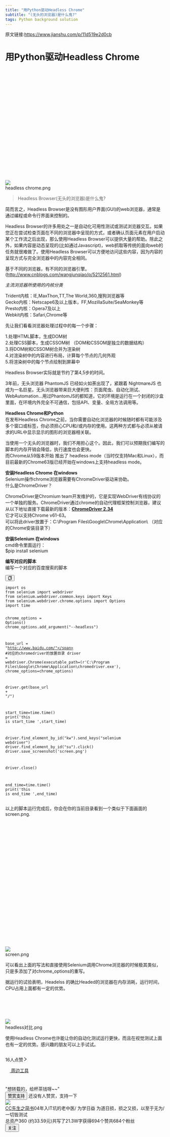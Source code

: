 ```yaml
---
title: "用Python驱动Headless Chrome"
subtitle: "(无头的浏览器)是什么鬼?"
tags: Python background solution
---
```



原文链接:https://www.jianshu.com/p/11d519e2d0cb


<h1 class="_1RuRku">用Python驱动Headless Chrome</h1>

<article class="_2rhmJa">
    <div class="image-package">
        <div class="image-container" style="max-width: 650px; max-height: 453px; background-color: transparent;">
            <div class="image-container-fill" style="padding-bottom: 69.69%;"></div>
            <div class="image-view" data-width="650" data-height="453"><img
                    data-original-src="//upload-images.jianshu.io/upload_images/618241-fbc4471c5a9bfcf2.png"
                    data-original-width="650" data-original-height="453" data-original-format="image/png"
                    data-original-filesize="163264" data-image-index="0" style="cursor: zoom-in;" class=""
                    src="//upload-images.jianshu.io/upload_images/618241-fbc4471c5a9bfcf2.png?imageMogr2/auto-orient/strip|imageView2/2/w/650/format/webp">
            </div>
        </div>
        <div class="image-caption">headless chrome.png</div>
    </div>
    <blockquote>
        <p>Headless Browser(无头的浏览器)是什么鬼?</p>
    </blockquote>
    <p>简而言之，Headless Browser是没有图形用户界面(GUI)的web浏览器，通常是通过编程或命令行界面来控制的。</p>
    <p>Headless Browser的许多用处之一是自动化可用性测试或测试浏览器交互。如果您正在尝试检查页面在不同的浏览器中呈现的方式，或者确认页面元素在用户启动某个工作流之后出现，那么使用Headless
        Browser可以提供大量的帮助。除此之外，如果内容是动态呈现的(比如通过Javascript)，web抓取等传统的面向web的任务就很难做了。使用Headless
        Browser可以方便地访问这些内容，因为内容的呈现方式与完全浏览器中的内容完全相同。</p>
    <p>基于不同的浏览器，有不同的浏览器引擎。(<a
            href="https://link.jianshu.com?t=http%3A%2F%2Fwww.cnblogs.com%2Fwangjunqiao%2Fp%2F5212561.html"
            target="_blank" rel="nofollow">http://www.cnblogs.com/wangjunqiao/p/5212561.html</a>)</p>
    <p><em>主流浏览器所使用的内核分类</em></p>
    <p>Trident内核：IE,MaxThon,TT,The World,360,搜狗浏览器等<br>
        Gecko内核：Netscape6及以上版本，FF,MozillaSuite/SeaMonkey等<br>
        Presto内核：Opera7及以上<br>
        Webkit内核：Safari,Chrome等</p>
    <p>先让我们看看浏览器处理过程中的每一个步骤：</p>
    <p>1.处理HTML脚本，生成DOM树<br>
        2.处理CSS脚本，生成CSSOM树 （DOM和CSSOM是独立的数据结构）<br>
        3.将DOM树和CSSOM树合并为渲染树<br>
        4.对渲染树中的内容进行布局，计算每个节点的几何外观<br>
        5.将渲染树中的每个节点绘制到屏幕中</p>
    <p>Headless Browser实际就是节约了第4,5步的时间。</p>
    <p>3年前，无头浏览器 PhantomJS 已经如火如荼出现了，紧跟着 NightmareJS
        也成为一名巨星。无头浏览器带来巨大便利性：页面爬虫、自动化测试、WebAutomation...用过PhantomJS的都知道，它的环境是运行在一个封闭的沙盒里面，在环境内外完全不可通信，包括API、变量、全局方法调用等。</p>
    <p><strong>Headless Chrome和Python</strong><br>
        在发布Headless Chrome之前，当你需要自动化浏览器的时候随时都有可能涉及多个窗口或标签，你必须担心CPU和/或内存的使用。这两种方式都与必须从被请求的URL中显示显示的图形的浏览器相关联。</p>
    <p>当使用一个无头的浏览器时，我们不用担心这个。因此，我们可以预期我们编写的脚本的内存开销会降低，执行速度也会更快。<br>
        而Chrome从59版本开始 推出了 headless mode（当时仅支持Mac和Linux），而目前最新的Chrome63版已经开始在windows上支持headless mode。</p>
    <p><strong>安装Headless Chrome 在windows</strong><br>
        Selenium操作chrome浏览器需要有ChromeDriver驱动来协助。<br>
        什么是ChromeDriver？</p>
    <p>ChromeDriver是Chromium
        team开发维护的，它是实现WebDriver有线协议的一个单独的服务。ChromeDriver通过chrome的自动代理框架控制浏览器，建议从以下地址直接下载最新的版本：<strong><a
                href="https://link.jianshu.com?t=https%3A%2F%2Fchromedriver.storage.googleapis.com%2Findex.html%3Fpath%3D2.34%2F"
                target="_blank" rel="nofollow">ChromeDriver 2.34</a></strong><br>
        它才可以支持Chrome v61-63。<br>
        可以将此driver放置于：C:\Program Files\Google\Chrome\Application\ （对应的Chrome安装目录下）</p>
    <p><strong>安装Selenium 在windows</strong><br>
        cmd命令里面运行：<br>
        $pip install selenium</p>
    <p><strong>编写对应的脚本</strong><br>
        编写一个对应的百度搜索的脚本</p>
    <div class="_2Uzcx_">
        <button class="VJbwyy" type="button" aria-label="复制代码"><i aria-label="icon: copy"
                                                                  class="anticon anticon-copy">
            <svg viewBox="64 64 896 896" focusable="false" class="" data-icon="copy" width="1em" height="1em"
                 fill="currentColor" aria-hidden="true">
                <path d="M832 64H296c-4.4 0-8 3.6-8 8v56c0 4.4 3.6 8 8 8h496v688c0 4.4 3.6 8 8 8h56c4.4 0 8-3.6 8-8V96c0-17.7-14.3-32-32-32zM704 192H192c-17.7 0-32 14.3-32 32v530.7c0 8.5 3.4 16.6 9.4 22.6l173.3 173.3c2.2 2.2 4.7 4 7.4 5.5v1.9h4.2c3.5 1.3 7.2 2 11 2H704c17.7 0 32-14.3 32-32V224c0-17.7-14.3-32-32-32zM350 856.2L263.9 770H350v86.2zM664 888H414V746c0-22.1-17.9-40-40-40H232V264h432v624z"></path>
            </svg>
        </i></button>
        <pre class="line-numbers  language-python"><code class="  language-python"><span
                class="token keyword">import</span> os
<span class="token keyword">from</span> selenium <span class="token keyword">import</span> webdriver
<span class="token keyword">from</span> selenium<span class="token punctuation">.</span>webdriver<span
                    class="token punctuation">.</span>common<span class="token punctuation">.</span>keys <span
                    class="token keyword">import</span> Keys
<span class="token keyword">from</span> selenium<span class="token punctuation">.</span>webdriver<span
                    class="token punctuation">.</span>chrome<span class="token punctuation">.</span>options <span
                    class="token keyword">import</span> Options
<span class="token keyword">import</span> time

chrome_options <span class="token operator">=</span> Options<span class="token punctuation">(</span><span
                    class="token punctuation">)</span>
chrome_options<span class="token punctuation">.</span>add_argument<span class="token punctuation">(</span><span
                    class="token string">"--headless"</span><span class="token punctuation">)</span>

base_url <span class="token operator">=</span> <span class="token string">"http://www.baidu.com/"</span>
<span class="token comment">#对应的chromedriver的放置目录</span>
driver <span class="token operator">=</span> webdriver<span class="token punctuation">.</span>Chrome<span
                    class="token punctuation">(</span>executable_path<span class="token operator">=</span><span
                    class="token punctuation">(</span><span class="token string">r'C:\Program Files\Google\Chrome\Application\chromedriver.exe'</span><span
                    class="token punctuation">)</span><span class="token punctuation">,</span> chrome_options<span
                    class="token operator">=</span>chrome_options<span class="token punctuation">)</span>

driver<span class="token punctuation">.</span>get<span class="token punctuation">(</span>base_url <span
                    class="token operator">+</span> <span class="token string">"/"</span><span
                    class="token punctuation">)</span>

start_time<span class="token operator">=</span>time<span class="token punctuation">.</span>time<span
                    class="token punctuation">(</span><span class="token punctuation">)</span>
<span class="token keyword">print</span><span class="token punctuation">(</span><span class="token string">'this is start_time '</span><span
                    class="token punctuation">,</span>start_time<span class="token punctuation">)</span>

driver<span class="token punctuation">.</span>find_element_by_id<span class="token punctuation">(</span><span
                    class="token string">"kw"</span><span class="token punctuation">)</span><span
                    class="token punctuation">.</span>send_keys<span class="token punctuation">(</span><span
                    class="token string">"selenium webdriver"</span><span class="token punctuation">)</span>
driver<span class="token punctuation">.</span>find_element_by_id<span class="token punctuation">(</span><span
                    class="token string">"su"</span><span class="token punctuation">)</span><span
                    class="token punctuation">.</span>click<span class="token punctuation">(</span><span
                    class="token punctuation">)</span>
driver<span class="token punctuation">.</span>save_screenshot<span class="token punctuation">(</span><span
                    class="token string">'screen.png'</span><span class="token punctuation">)</span>

driver<span class="token punctuation">.</span>close<span class="token punctuation">(</span><span
                    class="token punctuation">)</span>

end_time<span class="token operator">=</span>time<span class="token punctuation">.</span>time<span
                    class="token punctuation">(</span><span class="token punctuation">)</span>
<span class="token keyword">print</span><span class="token punctuation">(</span><span class="token string">'this is end_time '</span><span
                    class="token punctuation">,</span>end_time<span class="token punctuation">)</span>
<span aria-hidden="true"
      class="line-numbers-rows"><span></span><span></span><span></span><span></span><span></span><span></span><span></span><span></span><span></span><span></span><span></span><span></span><span></span><span></span><span></span><span></span><span></span><span></span><span></span><span></span><span></span><span></span><span></span><span></span><span></span><span></span></span></code></pre>
    </div>
    <p>以上的脚本运行完成后，你会在你的当前目录看到一个类似于下面画面的screen.png.</p>
    <br>
    <div class="image-package">
        <div class="image-container" style="max-width: 700px; max-height: 600px; background-color: transparent;">
            <div class="image-container-fill" style="padding-bottom: 75.0%;"></div>
            <div class="image-view" data-width="800" data-height="600"><img
                    data-original-src="//upload-images.jianshu.io/upload_images/618241-e3d8deff450aa43c.png"
                    data-original-width="800" data-original-height="600" data-original-format="image/png"
                    data-original-filesize="73100" data-image-index="1" style="cursor: zoom-in;" class=""
                    src="//upload-images.jianshu.io/upload_images/618241-e3d8deff450aa43c.png?imageMogr2/auto-orient/strip|imageView2/2/w/800/format/webp">
            </div>
        </div>
        <div class="image-caption">screen.png</div>
    </div>
    <p>可以看出上面的写法和直接使用Selenium调用Chrome浏览器的时候极其类似，只是多添加了对chrome_options的重写。</p>
    <p>据运行的试验表明，Headelss 的确比Headed的浏览器在内存消耗，运行时间，CPU占用上面都有一定的优势。</p>
    <div class="image-package">
        <div class="image-container" style="max-width: 700px; max-height: 118px; background-color: transparent;">
            <div class="image-container-fill" style="padding-bottom: 14.499999999999998%;"></div>
            <div class="image-view" data-width="814" data-height="118"><img
                    data-original-src="//upload-images.jianshu.io/upload_images/618241-1a0846f6b318549d.png"
                    data-original-width="814" data-original-height="118" data-original-format="image/png"
                    data-original-filesize="21138" data-image-index="2" style="cursor: zoom-in;" class=""
                    src="//upload-images.jianshu.io/upload_images/618241-1a0846f6b318549d.png?imageMogr2/auto-orient/strip|imageView2/2/w/814/format/webp">
            </div>
        </div>
        <div class="image-caption">headless对比.png</div>
    </div>
    <p>使用Headless Chrome也许能让你的自动化测试运行更快，而且在视觉测试上面也有一定的优势。感兴趣的朋友可以上手试试。</p>
</article>
<div></div>
<div class="_1kCBjS">
    <div class="_18vaTa">
        <div class="_3BUZPB">
            <div class="_2Bo4Th" role="button" tabindex="-1" aria-label="给文章点赞"><i aria-label="ic-like"
                                                                                   class="anticon">
                <svg width="1em" height="1em" fill="currentColor" aria-hidden="true" focusable="false" class="">
                    <use xlink:href="#ic-like"></use>
                </svg>
            </i></div>
            <span class="_1LOh_5" role="button" tabindex="-1" aria-label="查看点赞列表">16人点赞<i aria-label="icon: right"
                                                                                          class="anticon anticon-right"><svg
                    viewBox="64 64 896 896" focusable="false" class="" data-icon="right" width="1em" height="1em"
                    fill="currentColor" aria-hidden="true"><path
                    d="M765.7 486.8L314.9 134.7A7.97 7.97 0 0 0 302 141v77.3c0 4.9 2.3 9.6 6.1 12.6l360 281.1-360 281.1c-3.9 3-6.1 7.7-6.1 12.6V883c0 6.7 7.7 10.4 12.9 6.3l450.8-352.1a31.96 31.96 0 0 0 0-50.4z"></path></svg></i></span>
        </div>
        <div class="_3BUZPB">
            <div class="_2Bo4Th" role="button" tabindex="-1"><i aria-label="ic-dislike" class="anticon">
                <svg width="1em" height="1em" fill="currentColor" aria-hidden="true" focusable="false" class="">
                    <use xlink:href="#ic-dislike"></use>
                </svg>
            </i></div>
        </div>
    </div>
    <div class="_18vaTa"><a class="_3BUZPB _1x1ok9 _1OhGeD" href="/nb/10356021" target="_blank"
                            rel="noopener noreferrer"><i aria-label="ic-notebook" class="anticon">
        <svg width="1em" height="1em" fill="currentColor" aria-hidden="true" focusable="false" class="">
            <use xlink:href="#ic-notebook"></use>
        </svg>
    </i><span>周边工具</span></a>
        <div class="_3BUZPB ant-dropdown-trigger">
            <div class="_2Bo4Th"><i aria-label="ic-others" class="anticon">
                <svg width="1em" height="1em" fill="currentColor" aria-hidden="true" focusable="false" class="">
                    <use xlink:href="#ic-others"></use>
                </svg>
            </i></div>
        </div>
    </div>
</div>
<div class="_19DgIp" style="margin-top:24px;margin-bottom:24px"></div>
<div class="_13lIbp">
    <div class="_191KSt">"想转载的，给杯茶钱呀~~"</div>
    <button type="button" class="_1OyPqC _3Mi9q9 _2WY0RL _1YbC5u"><span>赞赏支持</span></button>
    <span class="_3zdmIj">还没有人赞赏，支持一下</span></div>
<div class="d0hShY"><a class="_1OhGeD" href="/u/42c47cc2c681" target="_blank" rel="noopener noreferrer"><img
        class="_27NmgV"
        src="//upload.jianshu.io/users/upload_avatars/618241/5c425905-46fd-46ac-ba24-192d650f6d33.jpg?imageMogr2/auto-orient/strip|imageView2/1/w/100/h/100/format/webp"
        alt="  "></a>
    <div class="Uz-vZq">
        <div class="Cqpr1X"><a class="HC3FFO _1OhGeD" href="/u/42c47cc2c681" title="CC先生之简书" target="_blank"
                               rel="noopener noreferrer">CC先生之简书</a><span class="_2WEj6j" title="04年入IT坑的老中医/
为学日益 为道日损，损之又损，以至于无为/
一切皆测试">04年入IT坑的老中医/
为学日益 为道日损，损之又损，以至于无为/
一切皆测试</span></div>
        <div class="lJvI3S">
            <span>总资产360 (约33.59元)</span><span>共写了21.3W字</span><span>获得694个赞</span><span>共684个粉丝</span></div>
    </div>
    <button data-locale="zh-CN" type="button" class="_1OyPqC _3Mi9q9"><span>关注</span></button>
</div>